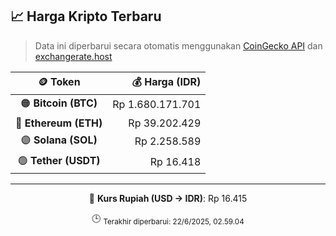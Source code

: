 

<!-- HARGA_KRIPTO -->
## 📈 Harga Kripto Terbaru

> Data ini diperbarui secara otomatis menggunakan [CoinGecko API](https://www.coingecko.com/) dan [exchangerate.host](https://exchangerate.host/)

<div align="center">

| 🪙 Token | 💰 Harga (IDR) |
|:------:|---------------:|
| 🟠 **Bitcoin (BTC)**   | Rp 1.680.171.701 |
| 🔵 **Ethereum (ETH)**  | Rp 39.202.429 |
| 🟣 **Solana (SOL)**    | Rp 2.258.589 |
| 🟢 **Tether (USDT)**   | Rp 16.418 |

---

💱 **Kurs Rupiah (USD → IDR)**: Rp 16.415

🕒 <sub>Terakhir diperbarui: 22/6/2025, 02.59.04</sub>

</div>
<!-- /HARGA_KRIPTO -->